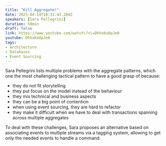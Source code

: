 ```yaml
---
title: "Kill Aggregate!"
date: 2023-04-14T10:31:43.284Z
speakers: [Sara Pellegrini]
duration: 50min
draft: false
link: https://www.youtube.com/watch\?v\=DhhxKoOpJe0
youtube: DhhxKoOpJe0
tags:
- Architecture
- Databases
- Event Sourcing
---
```



Sara Pellegrini lists multiple problems with the aggregate patterns, which one the most challenging tactical pattern to have a good grasp of because:

- they do not fit storytelling
- they put focus on the model instead of the behaviour
- they mix technical and business aspects
- they can be a big point of contention
- when using event sourcing, they are hard to refactor
- they make it difficult when we have to deal with transactions spanning across multiple aggregates


To deal with these challenges, Sara proposes an alternative based on associating events to multiple streams via a tagging system, allowing to get only the needed events to handle a command.